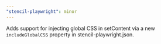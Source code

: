 ```yaml
---
"stencil-playwright": minor
---
```


Adds support for injecting global CSS in setContent via a new `includeGlobalCSS` property in stencil-playwright.json.
